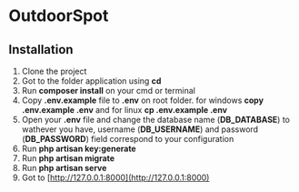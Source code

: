 # OutdoorSpot

## Installation

1. Clone the project
2. Got to the folder application using **cd**
3. Run **composer install** on your cmd or terminal
4. Copy **.env.example** file to **.env** on root folder. for windows **copy .env.example .env** and for linux **cp .env.example .env**
5. Open your **.env** file and change the database name (**DB_DATABASE**) to wathever you have, username (**DB_USERNAME**) and password (**DB_PASSWORD**) field correspond to your configuration
6. Run **php artisan key:generate**
7. Run **php artisan migrate**
8. Run **php artisan serve**
9. Got to [http://127.0.0.1:8000](http://127.0.0.1:8000)





